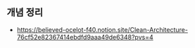 ## 개념 정리
- https://believed-ocelot-f40.notion.site/Clean-Architecture-76cf52e82367414ebdfd9aaa49de6348?pvs=4

